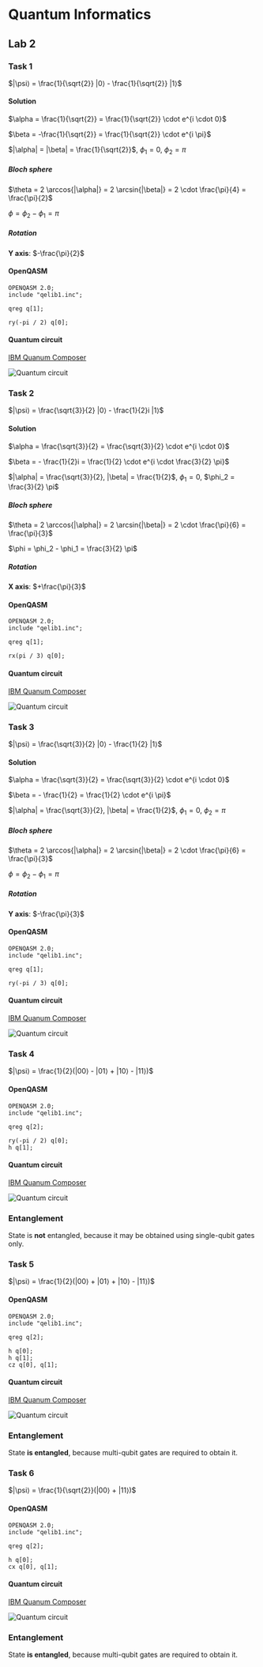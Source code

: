 # Quantum Informatics
## Lab 2

### Task 1
$|\psi⟩ = \frac{1}{\sqrt{2}} |0⟩ - \frac{1}{\sqrt{2}} |1⟩$

#### Solution
$\alpha = \frac{1}{\sqrt{2}} = \frac{1}{\sqrt{2}} \cdot e^{i \cdot 0}$

$\beta = -\frac{1}{\sqrt{2}} = \frac{1}{\sqrt{2}} \cdot e^{i \pi}$

$|\alpha| = |\beta| = \frac{1}{\sqrt{2}}$, $\phi_1 = 0$, $\phi_2 = \pi$

##### Bloch sphere
$\theta = 2 \arccos{|\alpha|} = 2 \arcsin{|\beta|} = 2 \cdot \frac{\pi}{4} = \frac{\pi}{2}$

$\phi = \phi_2 - \phi_1 = \pi$

##### Rotation
**Y axis**: $-\frac{\pi}{2}$

#### OpenQASM
```quasm
OPENQASM 2.0;
include "qelib1.inc";

qreg q[1];

ry(-pi / 2) q[0];
```

#### Quantum circuit
[IBM Quanum Composer](https://quantum.ibm.com/composer/files/new?initial=N4IgdghgtgpiBcIAyEBGACATOgtOgKhAM4DW6AjCADQgCOxUCIA8gAoCiAcgIoCCAygFksAOgAMAbgA6YAJZgAxgBsArgBMY6KXRhLZqciPkLt0sDNoAnGAHN0tANrkAumZmWAngAocAB1noAPRYAJT2DmKuMtQgGkQKlrK%2BAC6yAPZgTCAAvkA)

![Quantum circuit](./img/circuit-task-1.svg)

### Task 2
$|\psi⟩ = \frac{\sqrt{3}}{2} |0⟩ - \frac{1}{2}i |1⟩$

#### Solution
$\alpha = \frac{\sqrt{3}}{2} = \frac{\sqrt{3}}{2} \cdot e^{i \cdot 0}$

$\beta = - \frac{1}{2}i = \frac{1}{2} \cdot e^{i \cdot \frac{3}{2} \pi}$

$|\alpha| = \frac{\sqrt{3}}{2}, |\beta| = \frac{1}{2}$, $\phi_1 = 0$, $\phi_2 = \frac{3}{2} \pi$

##### Bloch sphere
$\theta = 2 \arccos{|\alpha|} = 2 \arcsin{|\beta|} = 2 \cdot \frac{\pi}{6} = \frac{\pi}{3}$

$\phi = \phi_2 - \phi_1 = \frac{3}{2} \pi$

##### Rotation
**X axis**: $+\frac{\pi}{3}$

#### OpenQASM
```quasm
OPENQASM 2.0;
include "qelib1.inc";

qreg q[1];

rx(pi / 3) q[0];
```

#### Quantum circuit
[IBM Quanum Composer](https://quantum.ibm.com/composer/files/new?initial=N4IgdghgtgpiBcIAyEBGACATOgtOgKhAM4DWWIANCAI7FQIgDyACgKIByAigIIDKAslgB0ABgDcAHTABLMAGMANgFcAJjHQSaMBdNQBGIbLmbJYKdQBOMAObpqAbT0BdU1IsAPABQAHaegD06ADMAJR29iIuUpQgakRyFtLeAC7SAPZgDCAAvkA)

![Quantum circuit](./img/circuit-task-2.svg)

### Task 3
$|\psi⟩ = \frac{\sqrt{3}}{2} |0⟩ - \frac{1}{2} |1⟩$

#### Solution
$\alpha = \frac{\sqrt{3}}{2} = \frac{\sqrt{3}}{2} \cdot e^{i \cdot 0}$

$\beta = - \frac{1}{2} = \frac{1}{2} \cdot e^{i \pi}$

$|\alpha| = \frac{\sqrt{3}}{2}, |\beta| = \frac{1}{2}$, $\phi_1 = 0$, $\phi_2 = \pi$

##### Bloch sphere
$\theta = 2 \arccos{|\alpha|} = 2 \arcsin{|\beta|} = 2 \cdot \frac{\pi}{6} = \frac{\pi}{3}$

$\phi = \phi_2 - \phi_1 = \pi$

##### Rotation
**Y axis**: $-\frac{\pi}{3}$

#### OpenQASM
```quasm
OPENQASM 2.0;
include "qelib1.inc";

qreg q[1];

ry(-pi / 3) q[0];
```

#### Quantum circuit
[IBM Quanum Composer](https://quantum.ibm.com/composer/files/new?initial=N4IgdghgtgpiBcIAyEBGACATOgtOgKhAM4DW6AzCADQgCOxUCIA8gAoCiAcgIoCCAygFksAOgAMAbgA6YAJZgAxgBsArgBMY6KXRhLZqAIwj5C7dLAzaAJxgBzdLQDaBgLrmZVgJ4AKHAAdZdAB6CgBKB0cxNxlqEA0iBStZPwAXWQB7MCYQAF8gA)

![Quantum circuit](./img/circuit-task-3.svg)


### Task 4
$|\psi⟩ = \frac{1}{2}(|00⟩ - |01⟩ + |10⟩ - |11⟩)$

#### OpenQASM
```quasm
OPENQASM 2.0;
include "qelib1.inc";

qreg q[2];

ry(-pi / 2) q[0];
h q[1];
```

#### Quantum circuit
[IBM Quanum Composer](https://quantum.ibm.com/composer/files/new?initial=N4IgdghgtgpiBcICqYAuBLVAbGATABAMboBOhArpiADQgCOEAzlAiAPIAKAogHICKAQQDKAWXwAmAHQAGANwAdMOjCEs5XDHzz6MLOgBGARknLC2hWEV0SMAOb46AbXEBdC4pIBPABQBaAA7o%2BAD0EgCUDo7SbooAFpGGMWA0IBqMhCTo-hgA9smIIAC%2BQA)

![Quantum circuit](./img/circuit-task-4.svg)

### Entanglement
State is **not** entangled, because it may be obtained using single-qubit gates only.

### Task 5
$|\psi⟩ = \frac{1}{2}(|00⟩ + |01⟩ + |10⟩ - |11⟩)$

#### OpenQASM
```quasm
OPENQASM 2.0;
include "qelib1.inc";

qreg q[2];

h q[0];
h q[1];
cz q[0], q[1];
```

#### Quantum circuit
[IBM Quanum Composer](https://quantum.ibm.com/composer/files/new?initial=N4IgdghgtgpiBcIAyEBGACATOgtOgKhAM4DW6ArCADQgCOxUCIA8gAoCiAcgIoCCAygFksAOgAMAbgA6YAJZgAxgBsArgBMY6KXRhLZqAIwj5C7dLAzaAJxgBzdLQDamALrmZACweOxbz94M-RQAvb18qAKDqEA0iBStZAAcAF1kAezAmEABfIA)

![Quantum circuit](./img/circuit-task-5.svg)

### Entanglement
State **is entangled**, because multi-qubit gates are required to obtain it.


### Task 6
$|\psi⟩ = \frac{1}{\sqrt{2}}(|00⟩ + |11⟩)$

#### OpenQASM
```quasm
OPENQASM 2.0;
include "qelib1.inc";

qreg q[2];

h q[0];
cx q[0], q[1];
```

#### Quantum circuit
[IBM Quanum Composer](https://quantum.ibm.com/composer/files/new?initial=N4IgdghgtgpiBcIAyEBGACATOgtOgKhAM4DW6AbCADQgCOxUCIA8gAoCiAcgIoCCAygFksAOgAMAbgA6YAJZgAxgBsArgBMY6KXRhLZqAIwj5C7dLAzaAJxgBzdLQDamALrmZACweOxbmQoAPb18qbwM-MGoQDSIFK1kABwAXWQB7SMQQAF8gA)

![Quantum circuit](./img/circuit-task-6.svg)

### Entanglement
State **is entangled**, because multi-qubit gates are required to obtain it.
